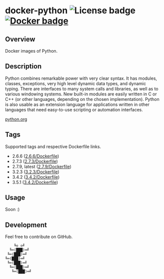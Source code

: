 # docker-python ![License badge][license-img] [![Docker badge][docker-img]][docker-url]

## Overview

Docker images of Python.

## Description

Python  combines  remarkable power  with  very  clear  syntax. It  has  modules,
classes,  exceptions,   very  high  level   dynamic  data  types,   and  dynamic
typing. There are interfaces  to many system calls and libraries,  as well as to
various windowing systems.  New built-in modules are easily written  in C or C++
(or other  languages, depending  on the chosen  implementation). Python  is also
usable as an extension language for applications written in other languages that
need easy-to-use scripting or automation interfaces.

[python.org](https://www.python.org/)

## Tags

Supported tags and respective Dockerfile links.

- 2.6.6 ([2.6.6/Dockerfile][1])
- 2.7.3 ([2.7.3/Dockerfile][2])
- 2.7.9, latest ([2.7.9/Dockerfile][3])
- 3.2.3 ([3.2.3/Dockerfile][4])
- 3.4.2 ([3.4.2/Dockerfile][5])
- 3.5.1 ([3.4.2/Dockerfile][6])

## Usage

Soon :)

## Development

Feel free to contribute on GitHub.

```
    ╚⊙ ⊙╝
  ╚═(███)═╝
 ╚═(███)═╝
╚═(███)═╝
 ╚═(███)═╝
  ╚═(███)═╝
   ╚═(███)═╝
```

[1]: https://github.com/rockyluke/docker-python/blob/master/2.6.6/Dockerfile
[2]: https://github.com/rockyluke/docker-python/blob/master/2.7.3/Dockerfile
[3]: https://github.com/rockyluke/docker-python/blob/master/2.7.9/Dockerfile
[4]: https://github.com/rockyluke/docker-python/blob/master/3.2.3/Dockerfile
[5]: https://github.com/rockyluke/docker-python/blob/master/3.4.2/Dockerfile
[6]: https://github.com/rockyluke/docker-python/blob/master/3.5.1/Dockerfile
[license-img]: https://img.shields.io/badge/license-ISC-blue.svg
[docker-img]: https://img.shields.io/docker/pulls/rockyluke/python.svg
[docker-url]: https://registry.hub.docker.com/u/rockyluke/python
